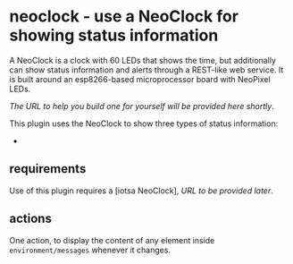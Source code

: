 # neoclock - use a NeoClock for showing status information

A NeoClock is a clock with 60 LEDs that shows the time, but additionally can show status information and alerts through a REST-like web service. It is built around an esp8266-based microprocessor board with NeoPixel LEDs.

_The URL to help you build one for yourself will be provided here shortly_.

This plugin uses the NeoClock to show three types of status information:

* 

## requirements

Use of this plugin requires a [iotsa NeoClock], _URL to be provided later_.

## actions

One action, to display the content of any element inside `environment/messages` whenever it changes.